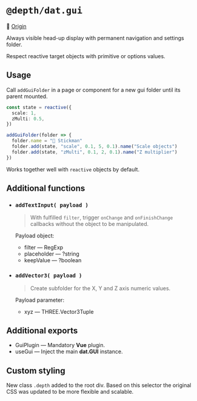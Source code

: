 # `@depth/dat.gui`

:link: [Origin](https://github.com/dataarts/dat.gui)

Always visible head-up display with permanent navigation and settings folder.

Respect reactive target objects with primitive or options values.

## Usage

Call `addGuiFolder` in a page or component for a new gui folder until its parent mounted.

```ts
const state = reactive({
  scale: 1,
  zMulti: 0.5,
})

addGuiFolder(folder => {
  folder.name = "🤸 Stickman"
  folder.add(state, "scale", 0.1, 5, 0.1).name("Scale objects")
  folder.add(state, "zMulti", 0.1, 2, 0.1).name("Z multiplier")
})
```

Works together well with `reactive` objects by default.

## Additional functions


- ### `addTextInput( payload )`

  > With fulfilled `filter`, trigger `onChange` and `onFinishChange` callbacks without the object to be manipulated.

   Payload object:
   - filter — RegExp
   - placeholder — ?string
   - keepValue — ?boolean

- ### `addVector3( payload )`

  > Create subfolder for the X, Y and Z axis numeric values.

   Payload parameter:
   - xyz — THREE.Vector3Tuple

## Additional exports

- GuiPlugin — Mandatory **Vue** plugin.
- useGui — Inject the main **dat.GUI** instance.

## Custom styling

New class `.depth` added to the root div. Based on this selector the original CSS was updated to be more flexible and scalable.
